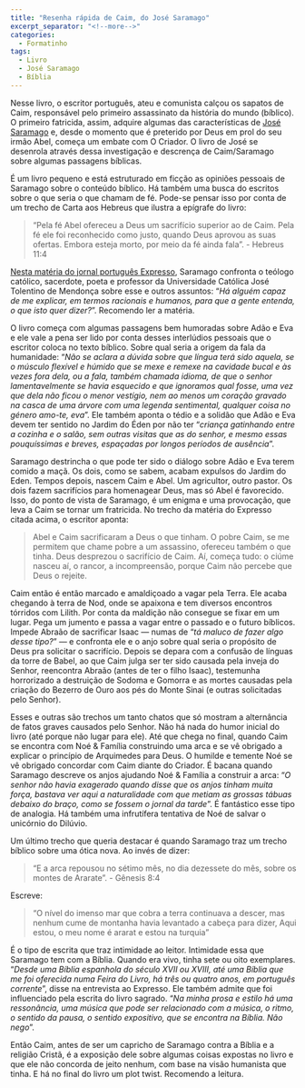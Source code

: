 ```yaml
---
title: "Resenha rápida de Caim, do José Saramago"
excerpt_separator: "<!--more-->"
categories:
  - Formatinho
tags:
  - Livro
  - José Saramago
  - Bíblia
---
```


Nesse livro, o escritor português, ateu e comunista calçou os sapatos de Caim, responsável pelo primeiro assassinato da história do mundo (bíblico). O primeiro fatricida, assim, adquire algumas das características de [José Saramago](https://pt.wikipedia.org/wiki/Jos%C3%A9_Saramago) e, desde o momento que é preterido por Deus em prol do seu irmão Abel, começa um embate com O Criador. O livro de José se desenrola através dessa investigação e descrença de Caim/Saramago sobre algumas passagens bíblicas.

<!--more-->

É um livro pequeno e está estruturado em ficção as opiniões pessoais de Saramago sobre o conteúdo bíblico. Há também uma busca do escritos sobre o que seria o que chamam de fé. Pode-se pensar isso por conta de um trecho de Carta aos Hebreus que ilustra a epígrafe do livro:

> “Pela fé Abel ofereceu a Deus um sacrifício superior ao de Caim. Pela fé ele foi reconhecido como justo, quando Deus aprovou as suas ofertas. Embora esteja morto, por meio da fé ainda fala”. - Hebreus 11:4

[Nesta matéria do jornal português Expresso](https://expresso.pt/actualidade/jose-saramago-o-que-me-vale-caro-tolentino-e-que-ja-nao-ha-fogueiras-em-sao-domingos=f543404), Saramago confronta o teólogo católico, sacerdote, poeta e professor da Universidade Católica José Tolentino de Mendonça sobre esse e outros assuntos: “_Há alguém capaz de me explicar, em termos racionais e humanos, para que a gente entenda, o que isto quer dizer?_”. Recomendo ler a matéria.

O livro começa com algumas passagens bem humoradas sobre Adão e Eva e ele vale a pena ser lido por conta desses interlúdios pessoais que o escritor coloca no texto bíblico. Sobre qual seria a origem da fala da humanidade: “_Não se aclara a dúvida sobre que língua terá sido aquela, se o músculo flexível e húmido que se mexe e remexe na cavidade bucal e às vezes fora dela, ou a fala, também chamada idioma, de que o senhor lamentavelmente se havia esquecido e que ignoramos qual fosse, uma vez que dela não ficou o menor vestígio, nem ao menos um coração gravado na casca de uma árvore com uma legenda sentimental, qualquer coisa no género amo-te, eva_”. Ele também aponta o tédio e a solidão que Adão e Eva devem ter sentido no Jardim do Éden por não ter “_criança gatinhando entre a cozinha e o salão, sem outras visitas que as do senhor, e mesmo essas pouquíssimas e breves, espaçadas por longos períodos de ausência_”.

Saramago destrincha o que pode ter sido o diálogo sobre Adão e Eva terem comido a maçã. Os dois, como se sabem, acabam expulsos do Jardim do Eden. Tempos depois, nascem Caim e Abel. Um agricultor, outro pastor. Os dois fazem sacrifícios para homenagear Deus, mas só Abel é favorecido. Isso, do ponto de vista de Saramago, é um enigma e uma provocação, que leva a Caim se tornar um fratricida. No trecho da matéria do Expresso citada acima, o escritor aponta:

> Abel e Caim sacrificaram a Deus o que tinham. O pobre Caim, se me permitem que chame pobre a um assassino, ofereceu também o que tinha. Deus desprezou o sacrifício de Caim. Aí, começa tudo: o ciúme nasceu aí, o rancor, a incompreensão, porque Caim não percebe que Deus o rejeite.

Caim então é então marcado e amaldiçoado a vagar pela Terra. Ele acaba chegando à terra de Nod, onde se apaixona e tem diversos encontros tórridos com Lilith. Por conta da maldição não consegue se fixar em um lugar. Pega um jumento e passa a vagar entre o passado e o futuro bíblicos. Impede Abraão de sacrificar Isaac — numas de “_tá maluco de fazer algo desse tipo?_” — e confronta ele e o anjo sobre qual seria o propósito de Deus pra solicitar o sacrifício. Depois se depara com a confusão de línguas da torre de Babel, ao que Caim julga ser ter sido causada pela inveja do Senhor, reencontra Abraão (antes de ter o filho Isaac), testemunha horrorizado a destruição de Sodoma e Gomorra e as mortes causadas pela criação do Bezerro de Ouro aos pés do Monte Sinai (e outras solicitadas pelo Senhor).

Esses e outras são trechos um tanto chatos que só mostram a alternância de fatos graves causados pelo Senhor. Não há nada do humor inicial do livro (até porque não lugar para ele). Até que chega no final, quando Caim se encontra com Noé & Família construindo uma arca e se vê obrigado a explicar o princípio de Arquimedes para Deus. O humilde e temente Noé se vê obrigado concordar com Caim diante do Criador. É bacana quando Saramago descreve os anjos ajudando Noé & Família a construir a arca: “_O senhor não havia exagerado quando disse que os anjos tinham muita força, bastava ver aqui a naturalidade com que metiam as grossas tábuas debaixo do braço, como se fossem o jornal da tarde_”. É fantástico esse tipo de analogia. Há também uma infrutífera tentativa de Noé de salvar o unicórnio do Dilúvio.

Um último trecho que queria destacar é quando Saramago traz um trecho bíblico sobre uma ótica nova. Ao invés de dizer:

> “E a arca repousou no sétimo mês, no dia dezessete do mês, sobre os montes de Ararate”. - Gênesis 8:4

Escreve:

> “O nível do imenso mar que cobra a terra continuava a descer, mas nenhum cume de montanha havia levantado a cabeça para dizer, Aqui estou, o meu nome é ararat e estou na turquia”

É o tipo de escrita que traz intimidade ao leitor. Intimidade essa que Saramago tem com a Bíblia. Quando era vivo, tinha sete ou oito exemplares. “_Desde uma Bíblia espanhola do século XVII ou XVIII, até uma Bíblia que me foi oferecida numa Feira do Livro, há três ou quatro anos, em português corrente_”, disse na entrevista ao Expresso. Ele também admite que foi influenciado pela escrita do livro sagrado. “_Na minha prosa e estilo há uma ressonância, uma música que pode ser relacionado com a música, o ritmo, o sentido da pausa, o sentido expositivo, que se encontra na Bíblia. Não nego_”.

Então Caim, antes de ser um capricho de Saramago contra a Bíblia e a religião Cristã, é a exposição dele sobre algumas coisas expostas no livro e que ele não concorda de jeito nenhum, com base na visão humanista que tinha. E há no final do livro um plot twist. Recomendo a leitura.
